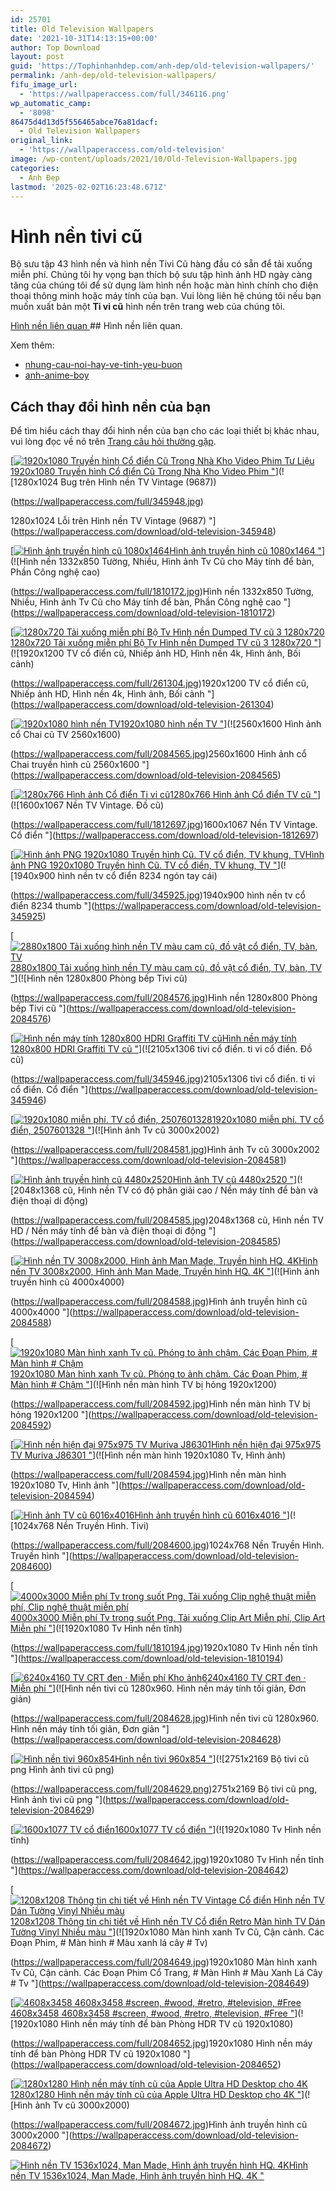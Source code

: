 ```yaml
---
id: 25701
title: Old Television Wallpapers
date: '2021-10-31T14:13:15+00:00'
author: Top Download
layout: post
guid: 'https://Tophinhanhdep.com/anh-dep/old-television-wallpapers/'
permalink: /anh-dep/old-television-wallpapers/
fifu_image_url:
  - 'https://wallpaperaccess.com/full/346116.png'
wp_automatic_camp:
  - '8098'
86475d4d13d5f556465abce76a81dacf:
  - Old Television Wallpapers
original_link:
  - 'https://wallpaperaccess.com/old-television'
image: /wp-content/uploads/2021/10/Old-Television-Wallpapers.jpg
categories:
  - Ảnh Đẹp
lastmod: '2025-02-02T16:23:48.671Z'
---
```

# Hình nền tivi cũ

Bộ sưu tập 43 hình nền và hình nền Tivi Cũ hàng đầu có sẵn để tải xuống miễn phí. Chúng tôi hy vọng bạn thích bộ sưu tập hình ảnh HD ngày càng tăng của chúng tôi để sử dụng làm hình nền hoặc màn hình chính cho điện thoại thông minh hoặc máy tính của bạn. Vui lòng liên hệ chúng tôi nếu bạn muốn xuất bản một **Ti vi cũ** hình nền trên trang web của chúng tôi.

[Hình nền liên quan ](#related) ## Hình nền liên quan.

   
 Xem thêm:

   
- [nhung-cau-noi-hay-ve-tinh-yeu-buon](https://tophinhanhdep.com/nhung-cau-noi-hay/nhung-cau-noi-hay-ve-tinh-yeu-buon/)
- [anh-anime-boy](https://tophinhanhdep.com/anh-anime/anh-anime-boy/)

## Cách thay đổi hình nền của bạn

Để tìm hiểu cách thay đổi hình nền của bạn cho các loại thiết bị khác nhau, vui lòng đọc về nó trên [Trang câu hỏi thường gặp](https://tophinhanhdep.com/faq/).

  
[[![1920x1080 Truyền hình Cổ điển Cũ Trong Nhà Kho Video Phim Tư Liệu](https://wallpaperaccess.com/full/346116.png)1920x1080 Truyền hình Cổ điển Cũ Trong Nhà Kho Video Phim "](https://wallpaperaccess.com/download/old-television-346116)](![1280x1024 Bug trên Hình nền TV Vintage (9687))

(https://wallpaperaccess.com/full/345948.jpg)

1280x1024 Lỗi trên Hình nền TV Vintage (9687) "](https://wallpaperaccess.com/download/old-television-345948)

[[![Hình ảnh truyền hình cũ 1080x1464](https://wallpaperaccess.com/full/1381648.jpg)Hình ảnh truyền hình cũ 1080x1464 "](https://wallpaperaccess.com/download/old-television-1381648)](![Hình nền 1332x850 Tường, Nhiều, Hình ảnh Tv Cũ cho Máy tính để bàn, Phần Công nghệ cao)

(https://wallpaperaccess.com/full/1810172.jpg)Hình nền 1332x850 Tường, Nhiều, Hình ảnh Tv Cũ cho Máy tính để bàn, Phần Công nghệ cao "](https://wallpaperaccess.com/download/old-television-1810172)

[[![1280x720 Tải xuống miễn phí Bộ Tv Hình nền Dumped TV cũ 3 1280x720](https://wallpaperaccess.com/full/1810152.jpg)1280x720 Tải xuống miễn phí Bộ Tv Hình nền Dumped TV cũ 3 1280x720 "](https://wallpaperaccess.com/download/old-television-1810152)](![1920x1200 TV cổ điển cũ, Nhiếp ảnh HD, Hình nền 4k, Hình ảnh, Bối cảnh)

(https://wallpaperaccess.com/full/261304.jpg)1920x1200 TV cổ điển cũ, Nhiếp ảnh HD, Hình nền 4k, Hình ảnh, Bối cảnh "](https://wallpaperaccess.com/download/old-television-261304)

[[![1920x1080 hình nền TV](https://wallpaperaccess.com/full/1810156.jpg)1920x1080 hình nền TV "](https://wallpaperaccess.com/download/old-television-1810156)](![2560x1600 Hình ảnh cổ Chai cũ TV 2560x1600)

(https://wallpaperaccess.com/full/2084565.jpg)2560x1600 Hình ảnh cổ Chai truyền hình cũ 2560x1600 "](https://wallpaperaccess.com/download/old-television-2084565)

[[![1280x766 Hình ảnh Cổ điển Ti vi cũ](https://wallpaperaccess.com/full/2084569.jpg)1280x766 Hình ảnh Cổ điển TV cũ "](https://wallpaperaccess.com/download/old-television-2084569)](![1600x1067 Nền TV Vintage.  Đồ cũ)

(https://wallpaperaccess.com/full/1812697.jpg)1600x1067 Nền TV Vintage. Cổ điển "](https://wallpaperaccess.com/download/old-television-1812697)

[[![Hình ảnh PNG 1920x1080 Truyền hình Cũ.  TV cổ điển, TV khung, TV](https://wallpaperaccess.com/full/1812746.png)Hình ảnh PNG 1920x1080 Truyền hình Cũ. TV cổ điển, TV khung, TV "](https://wallpaperaccess.com/download/old-television-1812746)](![1940x900 hình nền tv cổ điển 8234 ngón tay cái)

(https://wallpaperaccess.com/full/345925.jpg)1940x900 hình nền tv cổ điển 8234 thumb "](https://wallpaperaccess.com/download/old-television-345925)

[[![2880x1800 Tải xuống hình nền TV màu cam cũ, đồ vật cổ điển, TV, bàn, TV](https://wallpaperaccess.com/full/2081074.jpg)2880x1800 Tải xuống hình nền TV màu cam cũ, đồ vật cổ điển, TV, bàn, TV "](https://wallpaperaccess.com/download/old-television-2081074)](![Hình nền 1280x800 Phòng bếp Tivi cũ)

(https://wallpaperaccess.com/full/2084576.jpg)Hình nền 1280x800 Phòng bếp Tivi cũ "](https://wallpaperaccess.com/download/old-television-2084576)

[[![Hình nền máy tính 1280x800 HDRI Graffiti TV cũ](https://wallpaperaccess.com/full/1810182.jpg)Hình nền máy tính 1280x800 HDRI Graffiti TV cũ "](https://wallpaperaccess.com/download/old-television-1810182)](![2105x1306 tivi cổ điển.  ti vi cổ điển.  Đồ cũ)

(https://wallpaperaccess.com/full/345946.jpg)2105x1306 tivi cổ điển. ti vi cổ điển. Cổ điển "](https://wallpaperaccess.com/download/old-television-345946)

[[![1920x1080 miễn phí.  TV cổ điển, 2507601328](https://wallpaperaccess.com/full/2081076.png)1920x1080 miễn phí. TV cổ điển, 2507601328 "](https://wallpaperaccess.com/download/old-television-2081076)](![Hình ảnh Tv cũ 3000x2002)

(https://wallpaperaccess.com/full/2084581.jpg)Hình ảnh Tv cũ 3000x2002 "](https://wallpaperaccess.com/download/old-television-2084581)

[[![Hình ảnh truyền hình cũ 4480x2520](https://wallpaperaccess.com/full/2084583.jpg)Hình ảnh TV cũ 4480x2520 "](https://wallpaperaccess.com/download/old-television-2084583)](![2048x1368 cũ, Hình nền TV có độ phân giải cao / Nền máy tính để bàn và điện thoại di động)

(https://wallpaperaccess.com/full/2084585.jpg)2048x1368 cũ, Hình nền TV HD / Nền máy tính để bàn và điện thoại di động "](https://wallpaperaccess.com/download/old-television-2084585)

[[![Hình nền TV 3008x2000, Hình ảnh Man Made, Truyền hình HQ.  4K](https://wallpaperaccess.com/full/2084587.jpg)Hình nền TV 3008x2000, Hình ảnh Man Made, Truyền hình HQ. 4K "](https://wallpaperaccess.com/download/old-television-2084587)](![Hình ảnh truyền hình cũ 4000x4000)

(https://wallpaperaccess.com/full/2084588.jpg)Hình ảnh truyền hình cũ 4000x4000 "](https://wallpaperaccess.com/download/old-television-2084588)

[[![1920x1080 Màn hình xanh Tv cũ.  Phóng to ảnh chậm.  Các Đoạn Phim, # Màn hình # Chậm](https://wallpaperaccess.com/full/2084590.jpg)1920x1080 Màn hình xanh Tv cũ. Phóng to ảnh chậm. Các Đoạn Phim, # Màn hình # Chậm "](https://wallpaperaccess.com/download/old-television-2084590)](![Hình nền màn hình TV bị hỏng 1920x1200)

(https://wallpaperaccess.com/full/2084592.jpg)Hình nền màn hình TV bị hỏng 1920x1200 "](https://wallpaperaccess.com/download/old-television-2084592)

[[![Hình nền hiện đại 975x975 TV Muriva J86301](https://wallpaperaccess.com/full/2081091.jpg)Hình nền hiện đại 975x975 TV Muriva J86301 "](https://wallpaperaccess.com/download/old-television-2081091)](![Hình nền màn hình 1920x1080 Tv, Hình ảnh)

(https://wallpaperaccess.com/full/2084594.jpg)Hình nền màn hình 1920x1080 Tv, Hình ảnh "](https://wallpaperaccess.com/download/old-television-2084594)

[[![Hình ảnh TV cũ 6016x4016](https://wallpaperaccess.com/full/2084596.jpg)Hình ảnh truyền hình cũ 6016x4016 "](https://wallpaperaccess.com/download/old-television-2084596)](![1024x768 Nền Truyền Hình.  Tivi)

(https://wallpaperaccess.com/full/2084600.jpg)1024x768 Nền Truyền Hình. Truyền hình "](https://wallpaperaccess.com/download/old-television-2084600)

[[![4000x3000 Miễn phí Tv trong suốt Png, Tải xuống Clip nghệ thuật miễn phí, Clip nghệ thuật miễn phí](https://wallpaperaccess.com/full/2084609.png)4000x3000 Miễn phí Tv trong suốt Png, Tải xuống Clip Art Miễn phí, Clip Art Miễn phí "](https://wallpaperaccess.com/download/old-television-2084609)](![1920x1080 Tv Hình nền tĩnh)

(https://wallpaperaccess.com/full/1810194.jpg)1920x1080 Tv Hình nền tĩnh "](https://wallpaperaccess.com/download/old-television-1810194)

[[![6240x4160 TV CRT đen · Miễn phí Kho ảnh](https://wallpaperaccess.com/full/2084624.jpg)6240x4160 TV CRT đen · Miễn phí "](https://wallpaperaccess.com/download/old-television-2084624)](![Hình nền tivi cũ 1280x960.  Hình nền máy tính tối giản, Đơn giản)

(https://wallpaperaccess.com/full/2084628.jpg)Hình nền tivi cũ 1280x960. Hình nền máy tính tối giản, Đơn giản "](https://wallpaperaccess.com/download/old-television-2084628)

[[![Hình nền tivi 960x854](https://wallpaperaccess.com/full/1810150.jpg)Hình nền tivi 960x854 "](https://wallpaperaccess.com/download/old-television-1810150)](![2751x2169 Bộ tivi cũ png Hình ảnh tivi cũ png)

(https://wallpaperaccess.com/full/2084629.png)2751x2169 Bộ tivi cũ png, Hình ảnh tivi cũ png "](https://wallpaperaccess.com/download/old-television-2084629)

[[![1600x1077 TV cổ điển](https://wallpaperaccess.com/full/2084631.png)1600x1077 TV cổ điển "](https://wallpaperaccess.com/download/old-television-2084631)](![1920x1080 Tv Hình nền tĩnh)

(https://wallpaperaccess.com/full/2084642.jpg)1920x1080 Tv Hình nền tĩnh "](https://wallpaperaccess.com/download/old-television-2084642)

[[![1208x1208 Thông tin chi tiết về Hình nền TV Vintage Cổ điển Hình nền TV Dán Tường Vinyl Nhiều màu](https://wallpaperaccess.com/full/1181179.jpg)1208x1208 Thông tin chi tiết về Hình nền TV Cổ điển Retro Màn hình TV Dán Tường Vinyl Nhiều màu "](https://wallpaperaccess.com/download/old-television-1181179)](![1920x1080 Màn hình xanh Tv Cũ, Cận cảnh.  Các Đoạn Phim, # Màn hình # Màu xanh lá cây # Tv)

(https://wallpaperaccess.com/full/2084649.jpg)1920x1080 Màn hình xanh Tv Cũ, Cận cảnh. Các Đoạn Phim Cổ Trang, # Màn Hình # Màu Xanh Lá Cây # Tv "](https://wallpaperaccess.com/download/old-television-2084649)

[[![4608x3458 4608x3458 #screen, #wood, #retro, #television, #Free](https://wallpaperaccess.com/full/2081086.jpg)4608x3458 4608x3458 #screen, #wood, #retro, #television, #Free "](https://wallpaperaccess.com/download/old-television-2081086)](![1920x1080 Hình nền máy tính để bàn Phòng HDR TV cũ 1920x1080)

(https://wallpaperaccess.com/full/2084652.jpg)1920x1080 Hình nền máy tính để bàn Phòng HDR TV cũ 1920x1080 "](https://wallpaperaccess.com/download/old-television-2084652)

[[![1280x1280 Hình nền máy tính cũ của Apple Ultra HD Desktop cho 4K](https://wallpaperaccess.com/full/2084669.jpg)1280x1280 Hình nền máy tính cũ của Apple Ultra HD Desktop cho 4K "](https://wallpaperaccess.com/download/old-television-2084669)](![Hình ảnh Tv cũ 3000x2000)

(https://wallpaperaccess.com/full/2084672.jpg)Hình ảnh truyền hình cũ 3000x2000 "](https://wallpaperaccess.com/download/old-television-2084672)

[![Hình nền TV 1536x1024, Man Made, Hình ảnh truyền hình HQ.  4K](https://wallpaperaccess.com/full/2084681.jpg)Hình nền TV 1536x1024, Man Made, Hình ảnh truyền hình HQ. 4K "](https://wallpaperaccess.com/download/old-television-2084681)
